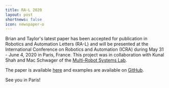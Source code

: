 ```yaml
---
title: RA-L 2020 
layout: post
shortnews: false
icon: newspaper-o
---
```


Brian and Taylor's latest paper has been accepted for publication in Robotics and Automation Letters (RA-L) and will be presented at the International Conference on Robotics and Automation (ICRA) during May 31 - June 4, 2020 in Paris, France. This project was in collaboration with Kunal Shah and Mac Schwager of the [Multi-Robot Systems Lab](https://msl.stanford.edu/).

The paper is available [here](https://rexlab.stanford.edu/papers/distributed_quads.pdf) and examples are available on [GitHub](https://github.com/RoboticExplorationLab/TrajectoryOptimization.jl/tree/distributed_team_lift/examples/RA-L). 

See you in Paris!
